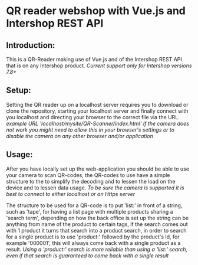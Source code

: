 # QR reader webshop with Vue.js and Intershop REST API

## Introduction:
This is a QR-Reader making use of Vue.js and of the Intershop REST API that is on any Intershop product.
*Current support only for Intershop versions 7.8+*

## Setup:
Setting the QR reader up on a localhost server requires you to download or clone the repository, starting your localhost server and finally connect with you localhost and directing your browser to the correct file via the URL.
*example URL 'localhost/mysite/QR-Scanner/index.html'*
*If the camera does not work you might need to allow this in your browser's settings or to disable the camera on any other browser and/or application*

## Usage:
After you have locally set up the web-application you should be able to use your camera to scan QR-codes, the QR-codes to use have a simple structure to the to simplify the decoding and to lessen the load on the device and to lessen data usage.
*To be sure the camera is supported it is best to connect to either localhost or an Https server*

The structure to be used for a QR-code is to put 'list:' in front of a string, such as 'tape', for having a list page with multiple products sharing a 'search term', depending on how the back office is set up the string can be anything from name of the product to certain tags, if the search comes out with 1 product it turns that search into a product search, in order to search for a single product is to use 'product:' followed by the product's Id, for example '000001', this will always come back with a single product as a result.
*Using a 'product:' search is more reliable than using a 'list:' search, even if that search is guaranteed to come back with a single result*
